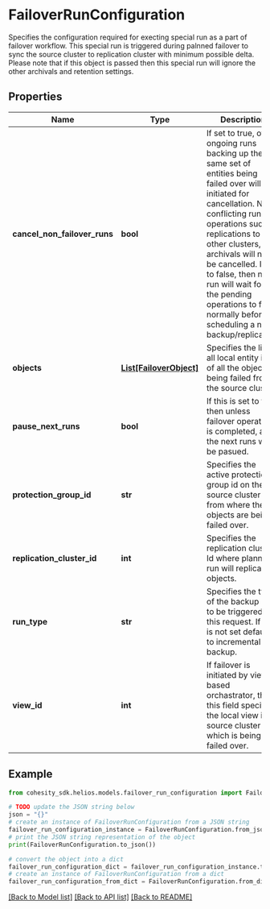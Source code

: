 # FailoverRunConfiguration

Specifies the configuration required for execting special run as a part of failover workflow. This special run is triggered during palnned failover to sync the source cluster to replication cluster with minimum possible delta. Please note that if this object is passed then this special run will ignore the other archivals and retention settings.

## Properties

Name | Type | Description | Notes
------------ | ------------- | ------------- | -------------
**cancel_non_failover_runs** | **bool** | If set to true, other ongoing runs backing up the same set of entities being failed over will be initiated for cancellation. Non conflicting run operations such as replications to other clusters, archivals will not be cancelled. If set to false, then new run will wait for all the pending operations to finish normally before scheduling a new backup/replication. | [optional] 
**objects** | [**List[FailoverObject]**](FailoverObject.md) | Specifies the list of all local entity ids of all the objects being failed from the source cluster. | 
**pause_next_runs** | **bool** | If this is set to true then unless failover operation is completed, all the next runs will be pasued. | [optional] 
**protection_group_id** | **str** | Specifies the active protection group id on the source cluster from where the objects are being failed over. | [optional] 
**replication_cluster_id** | **int** | Specifies the replication cluster Id where planned run will replicate objects. | 
**run_type** | **str** | Specifies the type of the backup run to be triggered by this request. If this is not set defaults to incremental backup. | [optional] 
**view_id** | **int** | If failover is initiated by view based orchastrator, then this field specifies the local view id of source cluster which is being failed over. | [optional] 

## Example

```python
from cohesity_sdk.helios.models.failover_run_configuration import FailoverRunConfiguration

# TODO update the JSON string below
json = "{}"
# create an instance of FailoverRunConfiguration from a JSON string
failover_run_configuration_instance = FailoverRunConfiguration.from_json(json)
# print the JSON string representation of the object
print(FailoverRunConfiguration.to_json())

# convert the object into a dict
failover_run_configuration_dict = failover_run_configuration_instance.to_dict()
# create an instance of FailoverRunConfiguration from a dict
failover_run_configuration_from_dict = FailoverRunConfiguration.from_dict(failover_run_configuration_dict)
```
[[Back to Model list]](../README.md#documentation-for-models) [[Back to API list]](../README.md#documentation-for-api-endpoints) [[Back to README]](../README.md)


